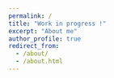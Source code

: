 ```yaml
---
permalink: /
title: "Work in progress !"
excerpt: "About me"
author_profile: true
redirect_from: 
  - /about/
  - /about.html
---
```



